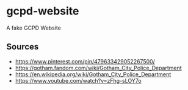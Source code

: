 # gcpd-website
A fake GCPD Website
## Sources
- https://www.pinterest.com/pin/479633429052267500/
- https://gotham.fandom.com/wiki/Gotham_City_Police_Department
- https://en.wikipedia.org/wiki/Gotham_City_Police_Department
- https://www.youtube.com/watch?v=zFhg-sLOY7o
